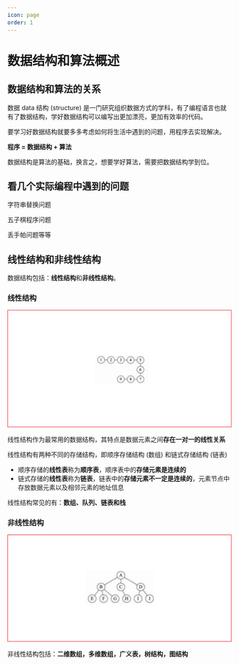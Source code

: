 ```yaml
---
icon: page
order: 1
---
```


# 数据结构和算法概述

## 数据结构和算法的关系

数据 data 结构 (structure) 是一门研究组织数据方式的学科，有了编程语言也就有了数据结构，学好数据结构可以编写出更加漂亮，更加有效率的代码。

要学习好数据结构就要多多考虑如何将生活中遇到的问题，用程序去实现解决。

**程序 = 数据结构 + 算法**

数据结构是算法的基础，换言之，想要学好算法，需要把数据结构学到位。

## 看几个实际编程中遇到的问题

字符串替换问题

五子棋程序问题

丢手帕问题等等

## 线性结构和非线性结构

数据结构包括：**线性结构**和**非线性结构**。

### 线性结构

![image-20230427161804560](./assets/image-20230427161804560.png)

线性结构作为最常用的数据结构，其特点是数据元素之间**存在一对一的线性关系**

线性结构有两种不同的存储结构，即顺序存储结构 (数组) 和链式存储结构 (链表)
- 顺序存储的**线性表**称为**顺序表**，顺序表中的**存储元素是连续的**
- 链式存储的**线性表**称为**链表**，链表中的**存储元素不一定是连续的**，元素节点中存放数据元素以及相邻元素的地址信息

线性结构常见的有：**数组、队列、链表和栈**

### 非线性结构

![image-20230427161725647](./assets/image-20230427161725647.png)

非线性结构包括：**二维数组，多维数组，广义表，树结构，图结构**
